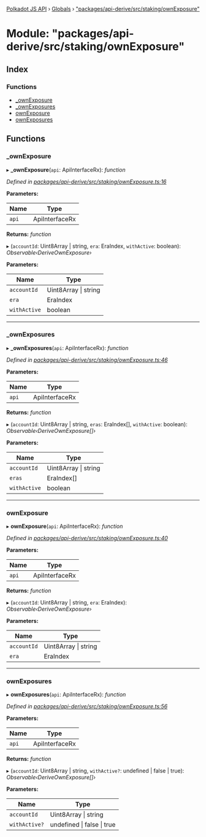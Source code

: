 [Polkadot JS API](../README.md) › [Globals](../globals.md) › ["packages/api-derive/src/staking/ownExposure"](_packages_api_derive_src_staking_ownexposure_.md)

# Module: "packages/api-derive/src/staking/ownExposure"

## Index

### Functions

* [_ownExposure](_packages_api_derive_src_staking_ownexposure_.md#_ownexposure)
* [_ownExposures](_packages_api_derive_src_staking_ownexposure_.md#_ownexposures)
* [ownExposure](_packages_api_derive_src_staking_ownexposure_.md#ownexposure)
* [ownExposures](_packages_api_derive_src_staking_ownexposure_.md#ownexposures)

## Functions

###  _ownExposure

▸ **_ownExposure**(`api`: ApiInterfaceRx): *function*

*Defined in [packages/api-derive/src/staking/ownExposure.ts:16](https://github.com/polkadot-js/api/blob/2f78329738/packages/api-derive/src/staking/ownExposure.ts#L16)*

**Parameters:**

Name | Type |
------ | ------ |
`api` | ApiInterfaceRx |

**Returns:** *function*

▸ (`accountId`: Uint8Array | string, `era`: EraIndex, `withActive`: boolean): *Observable‹DeriveOwnExposure›*

**Parameters:**

Name | Type |
------ | ------ |
`accountId` | Uint8Array &#124; string |
`era` | EraIndex |
`withActive` | boolean |

___

###  _ownExposures

▸ **_ownExposures**(`api`: ApiInterfaceRx): *function*

*Defined in [packages/api-derive/src/staking/ownExposure.ts:46](https://github.com/polkadot-js/api/blob/2f78329738/packages/api-derive/src/staking/ownExposure.ts#L46)*

**Parameters:**

Name | Type |
------ | ------ |
`api` | ApiInterfaceRx |

**Returns:** *function*

▸ (`accountId`: Uint8Array | string, `eras`: EraIndex[], `withActive`: boolean): *Observable‹DeriveOwnExposure[]›*

**Parameters:**

Name | Type |
------ | ------ |
`accountId` | Uint8Array &#124; string |
`eras` | EraIndex[] |
`withActive` | boolean |

___

###  ownExposure

▸ **ownExposure**(`api`: ApiInterfaceRx): *function*

*Defined in [packages/api-derive/src/staking/ownExposure.ts:40](https://github.com/polkadot-js/api/blob/2f78329738/packages/api-derive/src/staking/ownExposure.ts#L40)*

**Parameters:**

Name | Type |
------ | ------ |
`api` | ApiInterfaceRx |

**Returns:** *function*

▸ (`accountId`: Uint8Array | string, `era`: EraIndex): *Observable‹DeriveOwnExposure›*

**Parameters:**

Name | Type |
------ | ------ |
`accountId` | Uint8Array &#124; string |
`era` | EraIndex |

___

###  ownExposures

▸ **ownExposures**(`api`: ApiInterfaceRx): *function*

*Defined in [packages/api-derive/src/staking/ownExposure.ts:56](https://github.com/polkadot-js/api/blob/2f78329738/packages/api-derive/src/staking/ownExposure.ts#L56)*

**Parameters:**

Name | Type |
------ | ------ |
`api` | ApiInterfaceRx |

**Returns:** *function*

▸ (`accountId`: Uint8Array | string, `withActive?`: undefined | false | true): *Observable‹DeriveOwnExposure[]›*

**Parameters:**

Name | Type |
------ | ------ |
`accountId` | Uint8Array &#124; string |
`withActive?` | undefined &#124; false &#124; true |
